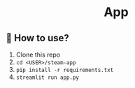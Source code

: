 <h1 align="center">App</h1>

## :dizzy: How to use?

1. Clone this repo
2. `cd <USER>/steam-app`
3. `pip install -r requirements.txt`
4. `streamlit run app.py`
